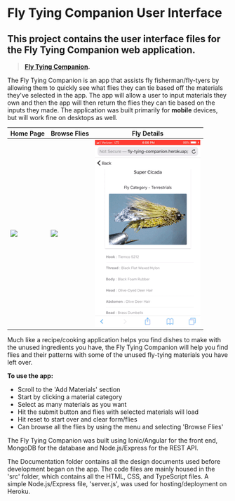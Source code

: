 # Fly Tying Companion User Interface
## This project contains the user interface files for the Fly Tying Companion web application. 

>**[Fly Tying Companion](https://fly-tying-companion.herokuapp.com).**

The Fly Tying Companion is an app that assists fly fisherman/fly-tyers by allowing them to quickly see what flies they can tie based off the materials they've selected in the app. The app will allow a user to input materials they own and then the app will then return the flies they can tie based on the inputs they made. The application was built primarily for **mobile** devices, but will work fine on desktops as well. 

**Home Page** | **Browse Flies** | **Fly Details**
------------ | ------------- | -------------                  
![](home_page.gif) | ![](browse_flies.gif) | ![](fly_details.gif)

Much like a recipe/cooking application helps you find dishes to make with the unused ingredients you have, the Fly Tying Companion will help you find flies and their patterns with some of the unused fly-tying materials you have left over. 

**To use the app:**
* Scroll to the 'Add Materials' section
* Start by clicking a material category
* Select as many materials as you want
* Hit the submit button and flies with selected materials will load
* Hit reset to start over and clear form/flies
* Can browse all the flies by using the menu and selecting 'Browse Flies'


The Fly Tying Companion was built using Ionic/Angular for the front end, MongoDB for the database and Node.js/Express for the REST API. 

The Documentation folder contains all the design documents used before development began on the app. The code files are mainly housed in the 'src' folder, which contains all the HTML, CSS, and TypeScript files. A simple Node.js/Express file, 'server.js', was used for hosting/deployment on Heroku. 


